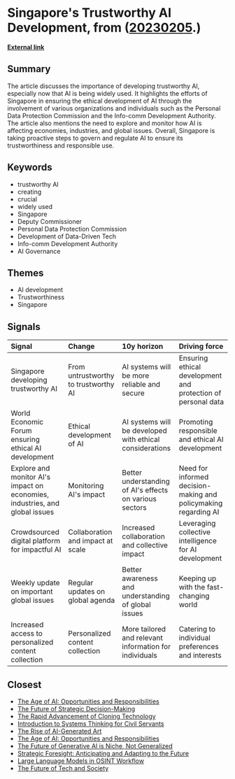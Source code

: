 # __Singapore's Trustworthy AI Development__, from ([20230205](https://kghosh.substack.com/p/20230205).)

__[External link](https://www.weforum.org/agenda/2023/01/how-singapore-is-demonstrating-trustworthy-ai-davos2023/?utm_source=substack&utm_medium=email)__



## Summary

The article discusses the importance of developing trustworthy AI, especially now that AI is being widely used. It highlights the efforts of Singapore in ensuring the ethical development of AI through the involvement of various organizations and individuals such as the Personal Data Protection Commission and the Info-comm Development Authority. The article also mentions the need to explore and monitor how AI is affecting economies, industries, and global issues. Overall, Singapore is taking proactive steps to govern and regulate AI to ensure its trustworthiness and responsible use.

## Keywords

* trustworthy AI
* creating
* crucial
* widely used
* Singapore
* Deputy Commissioner
* Personal Data Protection Commission
* Development of Data-Driven Tech
* Info-comm Development Authority
* AI Governance

## Themes

* AI development
* Trustworthiness
* Singapore

## Signals

| Signal                                                                      | Change                               | 10y horizon                                              | Driving force                                                   |
|:----------------------------------------------------------------------------|:-------------------------------------|:---------------------------------------------------------|:----------------------------------------------------------------|
| Singapore developing trustworthy AI                                         | From untrustworthy to trustworthy AI | AI systems will be more reliable and secure              | Ensuring ethical development and protection of personal data    |
| World Economic Forum ensuring ethical AI development                        | Ethical development of AI            | AI systems will be developed with ethical considerations | Promoting responsible and ethical AI development                |
| Explore and monitor AI's impact on economies, industries, and global issues | Monitoring AI's impact               | Better understanding of AI's effects on various sectors  | Need for informed decision-making and policymaking regarding AI |
| Crowdsourced digital platform for impactful AI                              | Collaboration and impact at scale    | Increased collaboration and collective impact            | Leveraging collective intelligence for AI development           |
| Weekly update on important global issues                                    | Regular updates on global agenda     | Better awareness and understanding of global issues      | Keeping up with the fast-changing world                         |
| Increased access to personalized content collection                         | Personalized content collection      | More tailored and relevant information for individuals   | Catering to individual preferences and interests                |

## Closest

* [The Age of AI: Opportunities and Responsibilities](2449c2fc4b8afc7e268db4987fa821e5)
* [The Future of Strategic Decision-Making](c474eac8117547a89cac2c805652df9c)
* [The Rapid Advancement of Cloning Technology](3827e85d7b233b583bd7e01c435cf758)
* [Introduction to Systems Thinking for Civil Servants](c745ba8f3cb00c2d7c46c819537fcb10)
* [The Rise of AI-Generated Art](536d1aaf84afa5bf10493f03cbb3d38d)
* [The Age of AI: Opportunities and Responsibilities](8acafe1fbe51c2de3cd689956b25b39f)
* [The Future of Generative AI is Niche, Not Generalized](8dd10f0dc4f44fa3a381c7f37fbcb8fc)
* [Strategic Foresight: Anticipating and Adapting to the Future](40a99c098bad8dda821b757d8d88a80a)
* [Large Language Models in OSINT Workflow](5cf4407dc6fa3889e047c658e27c4ccf)
* [The Future of Tech and Society](074f7e40545f4b8edc9bdefa00b02f7b)